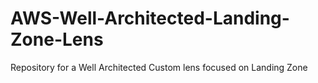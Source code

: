 # AWS-Well-Architected-Landing-Zone-Lens
Repository for a Well Architected Custom lens focused on Landing Zone
